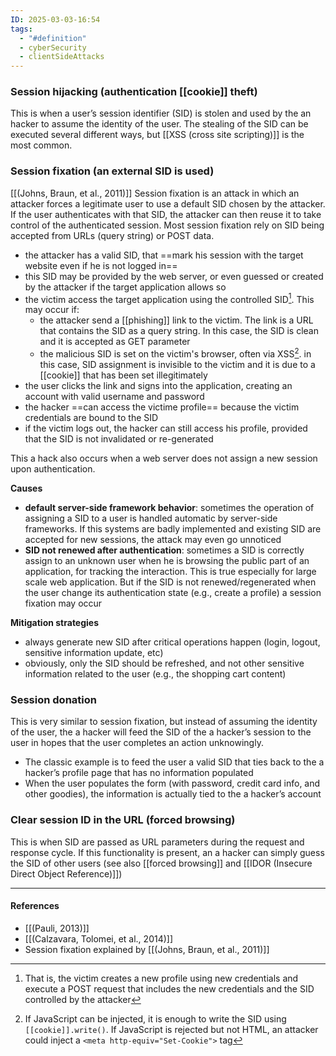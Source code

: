 ```yaml
---
ID: 2025-03-03-16:54
tags:
  - "#definition"
  - cyberSecurity
  - clientSideAttacks
---
```

### Session hijacking (authentication [[cookie]] theft)

This is when a user’s session identifier (SID) is stolen and used by the an hacker to assume the identity of the user. The stealing of the SID can be executed several different ways, but [[XSS (cross site scripting)]] is the most common.

### Session fixation (an external SID is used)

[[(Johns, Braun, et al., 2011)]]
Session fixation is an attack in which an attacker forces a legitimate user to use a default SID chosen by the attacker. If the user authenticates with that SID, the attacker can then reuse it to take control of the authenticated session. Most session fixation rely on SID being accepted from URLs (query string) or POST data.
- the attacker has a valid SID, that ==mark his session with the target website even if he is not logged in==
- this SID may be provided by the web server, or even guessed or created by the attacker if the target application allows so
- the victim access the target application using the controlled SID[^1]. This may occur if:
	- the attacker send a [[phishing]] link to the victim. The link is a URL that contains the SID as a query string. In this case, the SID is clean and it is accepted as GET parameter
	- the malicious SID is set on the victim's browser, often via XSS[^2]. in this case, SID assignment is invisible to the victim and it is due to a [[cookie]] that has been set illegitimately
- the user clicks the link and signs into the application, creating an account with valid username and password
- the hacker ==can access the victime profile== because the victim credentials are bound to the SID
- if the victim logs out, the hacker can still access his profile, provided that the SID is not invalidated or re-generated

This a hack also occurs when a web server does not assign a new session upon authentication.

**Causes**
- **default server-side framework behavior**: sometimes the operation of assigning a SID to a user is handled automatic by server-side frameworks. If this systems are badly implemented and existing SID are accepted for new sessions, the attack may even go unnoticed
- **SID not renewed after authentication**: sometimes a SID is correctly assign to an unknown user when he is browsing the public part of an application, for tracking the interaction. This is true especially for large scale web application. But if the SID is not renewed/regenerated when the user change its authentication state (e.g., create a profile) a session fixation may occur

**Mitigation strategies**
- always generate new SID after critical operations happen (login, logout, sensitive information update, etc)
- obviously, only the SID should be refreshed, and not other sensitive information related to the user (e.g., the shopping cart content)

### Session donation

This is very similar to session fixation, but instead of assuming the identity of the user, the a hacker will feed the SID of the a hacker’s session to the user in hopes that the user completes an action unknowingly.
- The classic example is to feed the user a valid SID that ties back to the a hacker’s profile page that has no information populated
- When the user populates the form (with password, credit card info, and other goodies), the information is actually tied to the a hacker’s account

### Clear session ID in the URL (forced browsing)

This is when SID are passed as URL parameters during the request and response cycle. If this functionality is present, an a hacker can simply guess the SID of other users (see also [[forced browsing]] and [[IDOR (Insecure Direct Object Reference)]])

---
#### References
- [[(Pauli, 2013)]]
- [[(Calzavara, Tolomei, et al., 2014)]]
- Session fixation explained by [[(Johns, Braun, et al., 2011)]]

[^1]: That is, the victim creates a new profile using new credentials and execute a POST request that includes the new credentials and the SID controlled by the attacker

[^2]: If JavaScript can be injected, it is enough to write the SID using `[[cookie]].write()`. If JavaScript is rejected but not HTML, an attacker could inject a `<meta http-equiv="Set-Cookie">` tag

